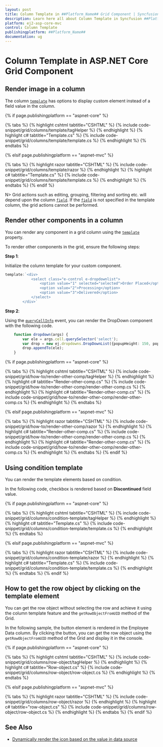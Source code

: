 ```yaml
---
layout: post
title: Column Template in ##Platform_Name## Grid Component | Syncfusion
description: Learn here all about Column Template in Syncfusion ##Platform_Name## Grid component of Syncfusion Essential JS 2 and more.
platform: ej2-asp-core-mvc
control: Column Template
publishingplatform: ##Platform_Name##
documentation: ug
---
```


# Column Template in ASP.NET Core Grid Component

## Render image in a column

The column [`template`](https://help.syncfusion.com/cr/aspnetcore-js2/Syncfusion.EJ2.Grids.GridColumn.html#Syncfusion_EJ2_Grids_GridColumn_Template) has options to display custom element instead of a field value in the column.

{% if page.publishingplatform == "aspnet-core" %}

{% tabs %}
{% highlight cshtml tabtitle="CSHTML" %}
{% include code-snippet/grid/columns/template/tagHelper %}
{% endhighlight %}
{% highlight c# tabtitle="Template.cs" %}
{% include code-snippet/grid/columns/template/template.cs %}
{% endhighlight %}
{% endtabs %}

{% elsif page.publishingplatform == "aspnet-mvc" %}

{% tabs %}
{% highlight razor tabtitle="CSHTML" %}
{% include code-snippet/grid/columns/template/razor %}
{% endhighlight %}
{% highlight c# tabtitle="Template.cs" %}
{% include code-snippet/grid/columns/template/template.cs %}
{% endhighlight %}
{% endtabs %}
{% endif %}



N> Grid actions such as editing, grouping, filtering and sorting etc. will depend upon the column [`field`](https://help.syncfusion.com/cr/aspnetcore-js2/Syncfusion.EJ2.Grids.GridColumn.html#Syncfusion_EJ2_Grids_GridColumn_Field). If the [`field`](https://help.syncfusion.com/cr/aspnetcore-js2/Syncfusion.EJ2.Grids.GridColumn.html#Syncfusion_EJ2_Grids_GridColumn_Field) is not specified in the template column, the grid actions cannot be performed.



## Render other components in a column

You can render any component in a grid column using the [`template`](https://help.syncfusion.com/cr/aspnetcore-js2/Syncfusion.EJ2.Grids.GridColumn.html#Syncfusion_EJ2_Grids_GridColumn_Template) property.

To render other components in the grid, ensure the following steps:

**Step 1**:

Initialize the column template for your custom component.

```typescript
template:`<div>
            <select class="e-control e-dropdownlist">
                <option value="1" selected="selected">Order Placed</option>
                <option value="2">Processing</option>
                <option value="3">Delivered</option>
            </select>
        </div>`

```

**Step 2**:

Using the [`queryCellInfo`](https://help.syncfusion.com/cr/aspnetcore-js2/Syncfusion.EJ2.Grids.Grid.html#Syncfusion_EJ2_Grids_Grid_QueryCellInfo) event, you can render the DropDown component with the following code.

```typescript
    function dropdown(args) {
        var ele = args.cell.querySelector('select');
        var drop = new ej.dropdowns.DropDownList({popupHeight: 150, popupWidth: 150});
        drop.appendTo(ele);
    }

```

{% if page.publishingplatform == "aspnet-core" %}

{% tabs %}
{% highlight cshtml tabtitle="CSHTML" %}
{% include code-snippet/grid/how-to/render-other-comp/tagHelper %}
{% endhighlight %}
{% highlight c# tabtitle="Render-other-comp.cs" %}
{% include code-snippet/grid/how-to/render-other-comp/render-other-comp.cs %}
{% endhighlight %}
{% highlight c# tabtitle="Render-other-comp.cs" %}
{% include code-snippet/grid/how-to/render-other-comp/render-other-comp.cs %}
{% endhighlight %}
{% endtabs %}

{% elsif page.publishingplatform == "aspnet-mvc" %}

{% tabs %}
{% highlight razor tabtitle="CSHTML" %}
{% include code-snippet/grid/how-to/render-other-comp/razor %}
{% endhighlight %}
{% highlight c# tabtitle="Render-other-comp.cs" %}
{% include code-snippet/grid/how-to/render-other-comp/render-other-comp.cs %}
{% endhighlight %}
{% highlight c# tabtitle="Render-other-comp.cs" %}
{% include code-snippet/grid/how-to/render-other-comp/render-other-comp.cs %}
{% endhighlight %}
{% endtabs %}
{% endif %}



## Using condition template

You can render the template elements based on condition.

In the following code, checkbox is rendered based on **Discontinued** field value.

{% if page.publishingplatform == "aspnet-core" %}

{% tabs %}
{% highlight cshtml tabtitle="CSHTML" %}
{% include code-snippet/grid/columns/condition-template/tagHelper %}
{% endhighlight %}
{% highlight c# tabtitle="Template.cs" %}
{% include code-snippet/grid/columns/condition-template/template.cs %}
{% endhighlight %}
{% endtabs %}

{% elsif page.publishingplatform == "aspnet-mvc" %}

{% tabs %}
{% highlight razor tabtitle="CSHTML" %}
{% include code-snippet/grid/columns/condition-template/razor %}
{% endhighlight %}
{% highlight c# tabtitle="Template.cs" %}
{% include code-snippet/grid/columns/condition-template/template.cs %}
{% endhighlight %}
{% endtabs %}
{% endif %}

## How to get the row object by clicking on the template element

You can get the row object without selecting the row and achieve it using the column template feature and the `getRowObjectFromUID` method of the Grid.

In the following sample, the button element is rendered in the Employee Data column. By clicking the button, you can get the row object using the `getRowObjectFromUID` method of the Grid and display it in the console.

{% if page.publishingplatform == "aspnet-core" %}

{% tabs %}
{% highlight cshtml tabtitle="CSHTML" %}
{% include code-snippet/grid/columns/row-object/tagHelper %}
{% endhighlight %}
{% highlight c# tabtitle="Row-object.cs" %}
{% include code-snippet/grid/columns/row-object/row-object.cs %}
{% endhighlight %}
{% endtabs %}

{% elsif page.publishingplatform == "aspnet-mvc" %}

{% tabs %}
{% highlight razor tabtitle="CSHTML" %}
{% include code-snippet/grid/columns/row-object/razor %}
{% endhighlight %}
{% highlight c# tabtitle="row-object.cs" %}
{% include code-snippet/grid/columns/row-object/row-object.cs %}
{% endhighlight %}
{% endtabs %}
{% endif %}



## See Also

* [Dynamically render the icon based on the value in data source](https://www.syncfusion.com/forums/174307/change-variable-icon-based-on-the-information-obtained-from-the-datasource)
